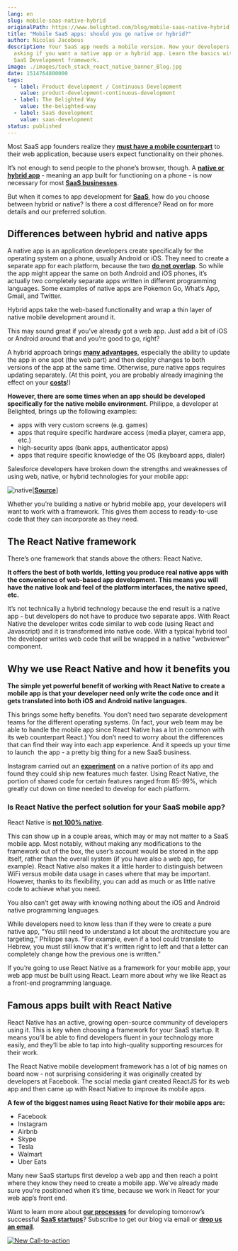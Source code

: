```yaml
---
lang: en
slug: mobile-saas-native-hybrid
originalPath: https://www.belighted.com/blog/mobile-saas-native-hybrid
title: "Mobile SaaS apps: should you go native or hybrid?"
author: Nicolas Jacobeus
description: Your SaaS app needs a mobile version. Now your developers are
  asking if you want a native app or a hybrid app. Learn the basics with our
  SaaS Development framework.
image: ./images/tech_stack_react_native_banner_Blog.jpg
date: 1514764800000
tags:
  - label: Product development / Continuous Development
    value: product-development-continuous-development
  - label: The Belighted Way
    value: the-belighted-way
  - label: SaaS development
    value: saas-development
status: published
---
```

Most SaaS app founders realize they **[must have a mobile counterpart](https://www.inc.com/rahul-varshneya/saas-businesses-don-t-screw-up-your-mobile-app.html)** to their web application, because users expect functionality on their phones.

It’s not enough to send people to the phone’s browser, though. A **[native or hybrid app](https://www.nngroup.com/articles/mobile-native-apps/)** - meaning an app built for functioning on a phone - is now necessary for most **[SaaS businesses](/saas-guide-to-software-as-service)**.

But when it comes to app development for **[SaaS](/saas-guide-to-software-as-service)**, how do you choose between hybrid or native? Is there a cost difference? Read on for more details and our preferred solution.

Differences between hybrid and native apps
------------------------------------------

A native app is an application developers create specifically for the operating system on a phone, usually Android or iOS. They need to create a separate app for each platform, because the two **[do not overlap](https://www.mobiloud.com/blog/native-web-or-hybrid-apps/)**. So while the app might appear the same on both Android and iOS phones, it’s actually two completely separate apps written in different programming languages. Some examples of native apps are Pokemon Go, What’s App, Gmail, and Twitter.

Hybrid apps take the web-based functionality and wrap a thin layer of native mobile development around it.

This may sound great if you’ve already got a web app. Just add a bit of iOS or Android around that and you’re good to go, right?

A hybrid approach brings **[many advantages](https://www.clickz.com/the-pros-cons-and-politics-of-hybrid-mobile-apps/93887/)**, especially the ability to update the app in one spot (the web part) and then deploy changes to both versions of the app at the same time. Otherwise, pure native apps requires updating separately. (At this point, you are probably already imagining the effect on your **[costs](https://clutch.co/app-developers/resources/cost-build-mobile-app-survey)**!)

**However, there are some times when an app should be developed specifically for the native mobile environment.** Philippe, a developer at Belighted, brings up the following examples:

*   apps with very custom screens (e.g. games)
*   apps that require specific hardware access (media player, camera app, etc.)
*   high-security apps (bank apps, authenticator apps)
*   apps that require specific knowledge of the OS (keyboard apps, dialer)

Salesforce developers have broken down the strengths and weaknesses of using web, native, or hybrid technologies for your mobile app:

![native](/images/legacy/1LeSdbB6WV1tF5EWM9GjT.png)\[**[Source](https://trailhead.salesforce.com/trails/mobile_sdk_intro/modules/mobile_sdk_introduction/units/mobilesdk_intro_scenarios)**\]

Whether you’re building a native or hybrid mobile app, your developers will want to work with a framework. This gives them access to ready-to-use code that they can incorporate as they need.

The React Native framework
--------------------------

There’s one framework that stands above the others: React Native.

**It offers the best of both worlds, letting you produce real native apps with the convenience of web-based app development. This means you will have the native look and feel of the platform interfaces, the native speed, etc.**

It’s not technically a hybrid technology because the end result is a native app - but developers do not have to produce two separate apps. With React Native the developer writes code similar to web code (using React and Javascript) and it is transformed into native code. With a typical hybrid tool the developer writes web code that will be wrapped in a native "webviewer" component.

Why we use React Native and how it benefits you
-----------------------------------------------

**The simple yet powerful benefit of working with React Native to create a mobile app is that your developer need only write the code once and it gets translated into both iOS and Android native languages.**

This brings some hefty benefits. You don’t need two separate development teams for the different operating systems. (In fact, your web team may be able to handle the mobile app since React Native has a lot in common with its web counterpart React.) You don’t need to worry about the differences that can find their way into each app experience. And it speeds up your time to launch  the app - a pretty big thing for a new SaaS business.

Instagram carried out an **[experiment](https://instagram-engineering.com/react-native-at-instagram-dd828a9a90c7)** on a native portion of its app and found they could ship new features much faster. Using React Native, the portion of shared code for certain features ranged from 85-99%, which greatly cut down on time needed to develop for each platform.

### Is React Native the perfect solution for your SaaS mobile app?

React Native is **[not 100% native](https://stxnext.com/blog/2018/01/24/why-use-react-native-your-mobile-app/)**.

This can show up in a couple areas, which may or may not matter to a SaaS mobile app. Most notably, without making any modifications to the framework out of the box, the user’s account would be stored in the app itself, rather than the overall system (if you have also a web app, for example). React Native also makes it a little harder to distinguish between WiFi versus mobile data usage in cases where that may be important. However, thanks to its flexibility, you can add as much or as little native code to achieve what you need.

You also can’t get away with knowing nothing about the iOS and Android native programming languages.

While developers need to know less than if they were to create a pure native app, “You still need to understand a lot about the architecture you are targeting,” Philippe says. “For example, even if a tool could translate to Hebrew, you must still know that it's written right to left and that a letter can completely change how the previous one is written.”

If you’re going to use React Native as a framework for your mobile app, your web app must be built using React. Learn more about why we like React as a front-end programming language.

Famous apps built with React Native
-----------------------------------

React Native has an active, growing open-source community of developers using it. This is key when choosing a framework for your SaaS startup. It means you’ll be able to find developers fluent in your technology more easily, and they’ll be able to tap into high-quality supporting resources for their work.

The React Native mobile development framework has a lot of big names on board now - not surprising considering it was originally created by developers at Facebook. The social media giant created ReactJS for its web app and then came up with React Native to improve its mobile apps.

**A few of the biggest names using React Native for their mobile apps are:**

*   Facebook
*   Instagram
*   Airbnb
*   Skype
*   Tesla
*   Walmart
*   Uber Eats

Many new SaaS startups first develop a web app and then reach a point where they know they need to create a mobile app. We’ve already made sure you’re positioned when it’s time, because we work in React for your web app’s front end.

Want to learn more about **[our processes](https://www.belighted.com/blog/product-development-methodology)** for developing tomorrow’s successful **[SaaS startups](/saas-guide-to-software-as-service)**? Subscribe to get our blog via email or **[drop us an email](https://www.belighted.com/contact)**. 

  
[![New Call-to-action](/images/legacy-cta/qqshY7nqJHgHkQ8kAYhsy.png)](https://cta-redirect.hubspot.com/cta/redirect/1684659/50f74af8-9d07-4c18-a034-4214c0dc7956)